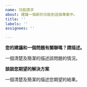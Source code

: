 ```yaml
---
name: 功能請求
about: 建議一個新的功能到這個專案中。
title: ''
labels: ''
assignees: ''

---
```


**您的建議和一個問題有關聯嗎？請描述。**

一個清楚及簡潔的描述該問題的情況。

**談談您期望的解決方案**

一個清楚及簡潔的描述您期望的結果。
